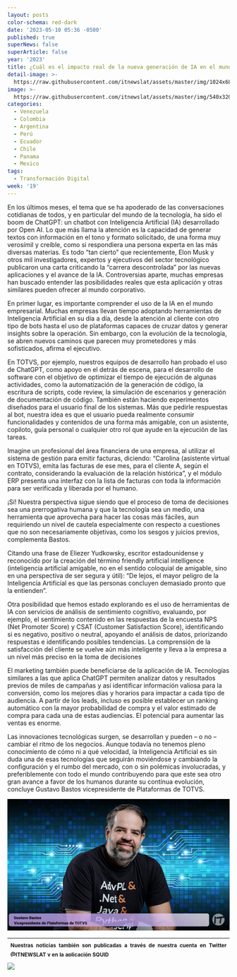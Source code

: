 ```yaml
---
layout: posts
color-schema: red-dark
date: '2023-05-10 05:36 -0500'
published: true
superNews: false
superArticle: false
year: '2023'
title: ¿Cuál es el impacto real de la nueva generación de IA en el mundo corporativo?
detail-image: >-
  https://raw.githubusercontent.com/itnewslat/assets/master/img/1024x680/Gustavo-Bastos-g.jpg
image: >-
  https://raw.githubusercontent.com/itnewslat/assets/master/img/540x320/Gustavo-Bastos-p.jpg
categories:
  - Venezuela
  - Colombia
  - Argentina
  - Perú
  - Ecuador
  - Chile
  - Panama
  - Mexico
tags:
  - Transformación Digital
week: '19'
---
```

En los últimos meses, el tema que se ha apoderado de las conversaciones cotidianas de todos, y en particular del mundo de la tecnología, ha sido el boom de ChatGPT: un chatbot con Inteligencia Artificial (IA) desarrollado por Open AI. Lo que más llama la atención es la capacidad de generar textos con información en el tono y formato solicitado, de una forma muy verosímil y creíble, como si respondiera una persona experta en las más diversas materias. Es todo “tan cierto” que recientemente, Elon Musk y otros mil investigadores, expertos y ejecutivos del sector tecnológico publicaron una carta criticando la “carrera descontrolada” por las nuevas aplicaciones y el avance de la IA. Controversias aparte, muchas empresas han buscado entender las posibilidades reales que esta aplicación y otras similares pueden ofrecer al mundo corporativo.
 
En primer lugar, es importante comprender el uso de la IA en el mundo empresarial. Muchas empresas llevan tiempo adoptando herramientas de Inteligencia Artificial en su día a día, desde la atención al cliente con otro tipo de bots hasta el uso de plataformas capaces de cruzar datos y generar insights sobre la operación. Sin embargo, con la evolución de la tecnología, se abren nuevos caminos que parecen muy prometedores y más sofisticados, afirma el ejecutivo.
 
En TOTVS, por ejemplo, nuestros equipos de desarrollo han probado el uso de ChatGPT, como apoyo en el detrás de escena, para el desarrollo de software con el objetivo de optimizar el tiempo de ejecución de algunas actividades, como la automatización de la generación de código, la escritura de scripts, code review, la simulación de escenarios y generación de documentación de código. También están haciendo experimentos diseñados para el usuario final de los sistemas. Más que pedirle respuestas al bot, nuestra idea es que el usuario pueda realmente consumir funcionalidades y contenidos de una forma más amigable, con un asistente, copiloto, guía personal o cualquier otro rol que ayude en la ejecución de las tareas.
 
Imagine un profesional del área financiera de una empresa, al utilizar el sistema de gestión para emitir facturas, diciendo: “Carolina (asistente virtual en TOTVS), emita las facturas de ese mes, para el cliente A, según el contrato, considerando la evaluación de la relación histórica”, y el módulo ERP presenta una interfaz con la lista de facturas con toda la información para ser verificada y liberada por el humano.
 
¡Sí! Nuestra perspectiva sigue siendo que el proceso de toma de decisiones sea una prerrogativa humana y que la tecnología sea un medio, una herramienta que aprovecha para hacer las cosas más fáciles, aun requiriendo un nivel de cautela especialmente con respecto a cuestiones que no son necesariamente objetivas, como los sesgos y juicios previos, complementa Bastos.
 
Citando una frase de Eliezer Yudkowsky, escritor estadounidense y reconocido por la creación del término friendly artificial intelligence (inteligencia artificial amigable, no en el sentido coloquial de amigable, sino en una perspectiva de ser segura y útil): “De lejos, el mayor peligro de la Inteligencia Artificial es que las personas concluyen demasiado pronto que la entienden”.
 
Otra posibilidad que hemos estado explorando es el uso de herramientas de IA con servicios de análisis de sentimiento cognitivo, evaluando, por ejemplo, el sentimiento contenido en las respuestas de la encuesta NPS (Net Promoter Score) y CSAT (Customer Satisfaction Score), identificando si es negativo, positivo o neutral, apoyando el análisis de datos, priorizando respuestas e identificando posibles tendencias. La comprensión de la satisfacción del cliente se vuelve aún más inteligente y lleva a la empresa a un nivel más preciso en la toma de decisiones
 
El marketing también puede beneficiarse de la aplicación de IA. Tecnologías similares a las que aplica ChatGPT permiten analizar datos y resultados previos de miles de campañas y así identificar información valiosa para la conversión, como los mejores días y horarios para impactar a cada tipo de audiencia. A partir de los leads, incluso es posible establecer un ranking automático con la mayor probabilidad de compra y el valor estimado de compra para cada una de estas audiencias. El potencial para aumentar las ventas es enorme.
 
Las innovaciones tecnológicas surgen, se desarrollan y pueden – o no – cambiar el ritmo de los negocios. Aunque todavía no tenemos pleno conocimiento de cómo ni a qué velocidad, la Inteligencia Artificial es sin duda una de esas tecnologías que seguirán moviéndose y cambiando la configuración y el rumbo del mercado, con o sin polémicas involucradas, y preferiblemente con todo el mundo contribuyendo para que este sea otro gran avance a favor de los humanos durante su contínua evolución, concluye Gustavo Bastos vicepresidente de Plataformas de TOTVS.

![](https://raw.githubusercontent.com/itnewslat/assets/master/img/540x320/Gustavo-Bastos-p.jpg)

<table style="height: 42px;" width="569">
<tbody>
<tr>
<td style="text-align: justify;"><sub><strong>Nuestras noticias también son publicadas a través de nuestra cuenta en Twitter <a href="https://twitter.com/itnewslat?lang=es">@ITNEWSLAT</a> y en la aplicación <a href="https://squidapp.co/en/">SQUID</a></strong></sub></td>
</tr>
</tbody>
</table>
<img src="https://tracker.metricool.com/c3po.jpg?hash=56f88a41e39ab42c063cc51676587a04"/>